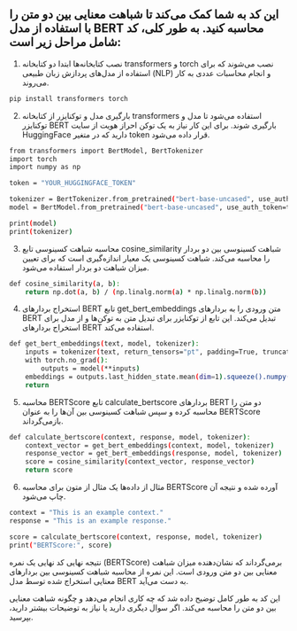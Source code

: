 ## این کد به شما کمک می‌کند تا شباهت معنایی بین دو متن را با استفاده از مدل BERT محاسبه کنید. به طور کلی، کد شامل مراحل زیر است:

1. نصب کتابخانه‌ها
ابتدا دو کتابخانه transformers و torch نصب می‌شوند که برای استفاده از مدل‌های پردازش زبان طبیعی (NLP) و انجام محاسبات عددی به کار می‌روند.


```bash
pip install transformers torch
```
2. بارگیری مدل و توکنایزر
از کتابخانه transformers استفاده می‌شود تا مدل و توکنایزر BERT بارگیری شوند. برای این کار نیاز به یک توکن احراز هویت از سایت HuggingFace دارید که در متغیر token قرار داده می‌شود.
```bash
from transformers import BertModel, BertTokenizer
import torch
import numpy as np

token = "YOUR_HUGGINGFACE_TOKEN"

tokenizer = BertTokenizer.from_pretrained("bert-base-uncased", use_auth_token=token)
model = BertModel.from_pretrained("bert-base-uncased", use_auth_token=token)

print(model)
print(tokenizer)
```
3. محاسبه شباهت کسینوسی
تابع cosine_similarity شباهت کسینوسی بین دو بردار را محاسبه می‌کند. شباهت کسینوسی یک معیار اندازه‌گیری است که برای تعیین میزان شباهت دو بردار استفاده می‌شود.


```bash
def cosine_similarity(a, b):
    return np.dot(a, b) / (np.linalg.norm(a) * np.linalg.norm(b))
```
4. استخراج بردارهای BERT
تابع get_bert_embeddings متن ورودی را به بردارهای BERT تبدیل می‌کند. این تابع از توکنایزر برای تبدیل متن به توکن‌ها و از مدل برای استخراج بردارهای BERT استفاده می‌کند.

```bash   
def get_bert_embeddings(text, model, tokenizer):
    inputs = tokenizer(text, return_tensors="pt", padding=True, truncation=True)
    with torch.no_grad():
        outputs = model(**inputs)
    embeddings = outputs.last_hidden_state.mean(dim=1).squeeze().numpy()
    return 
```
5. محاسبه BERTScore
تابع calculate_bertscore بردارهای BERT دو متن را محاسبه کرده و سپس شباهت کسینوسی بین آن‌ها را به عنوان BERTScore بازمی‌گرداند.


```bash
def calculate_bertscore(context, response, model, tokenizer):
    context_vector = get_bert_embeddings(context, model, tokenizer)
    response_vector = get_bert_embeddings(response, model, tokenizer)
    score = cosine_similarity(context_vector, response_vector)
    return score
```
6. مثال از داده‌ها
یک مثال از متون برای محاسبه BERTScore آورده شده و نتیجه آن چاپ می‌شود.
```bash
context = "This is an example context."
response = "This is an example response."

score = calculate_bertscore(context, response, model, tokenizer)
print("BERTScore:", score)
```
نتیجه نهایی
کد نهایی یک نمره (BERTScore) برمی‌گرداند که نشان‌دهنده میزان شباهت معنایی بین دو متن ورودی است. این نمره از محاسبه شباهت کسینوسی بین بردارهای معنایی استخراج شده توسط مدل BERT به دست می‌آید.

این کد به طور کامل توضیح داده شد که چه کاری انجام می‌دهد و چگونه شباهت معنایی بین دو متن را محاسبه می‌کند. اگر سوال دیگری دارید یا نیاز به توضیحات بیشتر دارید، بپرسید.









